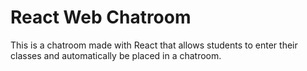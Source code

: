 # React Web Chatroom
 This is a chatroom made with React that allows students to enter their classes and automatically be placed in a chatroom.
